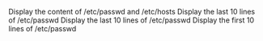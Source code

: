 Display the content of /etc/passwd and /etc/hosts
Display the last 10 lines of /etc/passwd
Display the last 10 lines of /etc/passwd
Display the first 10 lines of /etc/passwd
